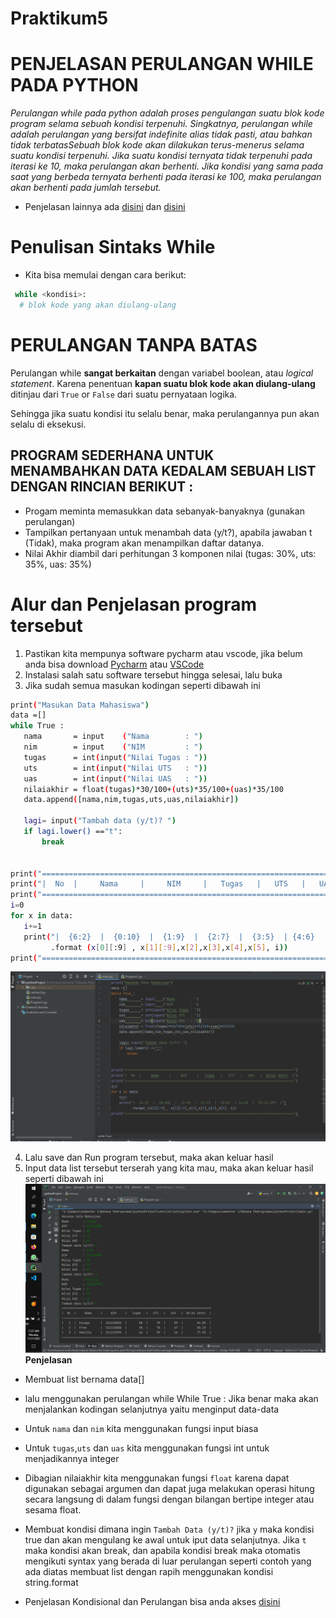 # Praktikum5

# PENJELASAN PERULANGAN WHILE PADA PYTHON
*Perulangan while pada python adalah proses pengulangan suatu blok kode program selama sebuah kondisi terpenuhi. Singkatnya, perulangan while adalah perulangan yang bersifat indefinite alias tidak pasti, atau bahkan tidak terbatasSebuah blok kode akan dilakukan terus-menerus selama suatu kondisi terpenuhi. Jika suatu kondisi ternyata tidak terpenuhi pada iterasi ke 10, maka perulangan akan berhenti. Jika kondisi yang sama pada saat yang berbeda ternyata berhenti pada iterasi ke 100, maka perulangan akan berhenti pada jumlah tersebut.*
- Penjelasan lainnya ada [disini](https://www.programiz.com/python-programming/while-loop) dan [disini](https://pythonbasics.org/while-loop/)
# Penulisan Sintaks While
- Kita bisa memulai dengan cara berikut:
```bash
 while <kondisi>:
  # blok kode yang akan diulang-ulang
```

# PERULANGAN TANPA BATAS
Perulangan while **sangat berkaitan** dengan variabel boolean, atau *logical statement*. Karena penentuan **kapan suatu blok kode akan diulang-ulang** ditinjau dari `True` or `False` dari suatu pernyataan logika.

Sehingga jika suatu kondisi itu selalu benar, maka perulangannya pun akan selalu di eksekusi.

## PROGRAM SEDERHANA UNTUK MENAMBAHKAN DATA KEDALAM SEBUAH LIST DENGAN RINCIAN BERIKUT :
- Progam meminta memasukkan data sebanyak-banyaknya (gunakan
perulangan)
- Tampilkan pertanyaan untuk menambah data (y/t?), apabila jawaban
t (Tidak), maka program akan menampilkan daftar datanya.
- Nilai Akhir diambil dari perhitungan 3 komponen nilai (tugas: 30%, uts: 35%, uas: 35%)

# Alur dan Penjelasan program tersebut
 1. Pastikan kita mempunya software pycharm atau vscode, jika belum anda bisa download [Pycharm](https://www.jetbrains.com/pycharm/download/#section=windows) atau [VSCode](https://code.visualstudio.com/download)
 2. Instalasi salah satu software tersebut hingga selesai, lalu buka 
 3. Jika sudah semua masukan kodingan seperti dibawah ini
 ```bash
 print("Masukan Data Mahasiswa")
data =[]
while True :
    nama       = input    ("Nama        : ")
    nim        = input    ("NIM         : ")
    tugas      = int(input("Nilai Tugas : "))
    uts        = int(input("Nilai UTS   : "))
    uas        = int(input("Nilai UAS   : "))
    nilaiakhir = float(tugas)*30/100+(uts)*35/100+(uas)*35/100
    data.append([nama,nim,tugas,uts,uas,nilaiakhir])

    lagi= input("Tambah data (y/t)? ")
    if lagi.lower() =="t":
        break


print("=====================================================================================")
print("|  No  |     Nama     |     NIM     |   Tugas   |   UTS   |   UAS   |  Nilai Akhir  |")
print("=====================================================================================")
i=0
for x in data:
    i+=1
    print("|  {6:2}  |  {0:10}  |  {1:9}  |  {2:7}  |  {3:5}  | {4:6}  |  {5:11.2f}  |"\
          .format (x[0][:9] , x[1][:9],x[2],x[3],x[4],x[5], i))
print("=====================================================================================")
```
![image1.png](screenshot/kod.png)

 4. Lalu save dan Run program tersebut, maka akan keluar hasil
 5. Input data list tersebut terserah yang kita mau, maka akan keluar hasil seperti dibawah ini
![image2.png](screenshot/hasil.png)
**Penjelasan**

- Membuat list bernama data[]
- lalu menggunakan perulangan while
    While True :
Jika benar maka akan menjalankan kodingan selanjutnya yaitu menginput data-data
- Untuk `nama` dan `nim` kita menggunakan fungsi input biasa
- Untuk `tugas`,`uts` dan `uas` kita menggunakan fungsi int untuk menjadikannya integer
- Dibagian nilaiakhir kita menggunakan fungsi `float` karena dapat digunakan sebagai argumen dan dapat juga melakukan operasi hitung secara langsung di dalam fungsi dengan bilangan bertipe integer atau sesama float.
- Membuat kondisi dimana ingin `Tambah Data (y/t)?` jika `y` maka kondisi true dan akan mengulang ke awal untuk iput data selanjutnya.
 Jika `t` maka kondisi akan break, dan apabila kondisi break maka otomatis mengikuti syntax yang berada di luar perulangan seperti contoh yang ada diatas membuat list dengan rapih menggunakan kondisi string.format

- Penjelasan Kondisional dan Perulangan bisa anda akses [disini](https://drive.google.com/file/d/103JBAxfEujCQ9pBUfe3mM8cJo6-CEcET/view)
